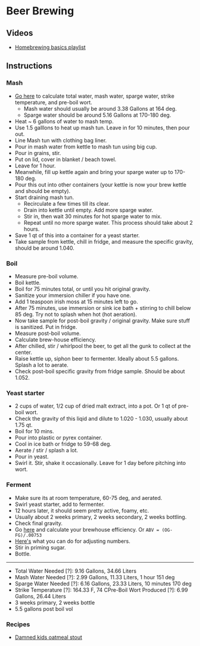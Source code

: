 # Beer Brewing

## Videos

- [Homebrewing basics playlist](https://youtube.com/playlist?list=PLJGQZwp3xofuwirWhdD2ks1Zf2cji0-rr)

## Instructions

### Mash

- [Go here](https://www.morebeer.com/content/sparge_water_calculator) to calculate total water, mash water, sparge water, strike temperature, and pre-boil wort.
  - Mash water should usually be around 3.38 Gallons at 164 deg.
  - Sparge water should be around 5.16 Gallons at 170-180 deg.
- Heat ~ 6 gallons of water to mash temp.
- Use 1.5 galllons to heat up mash tun. Leave in for 10 minutes, then pour out.
- Line Mash tun with clothing bag liner.
- Pour in mash water from kettle to mash tun using big cup.
- Pour in grains, stir.
- Put on lid, cover in blanket / beach towel.
- Leave for 1 hour.
- Meanwhile, fill up kettle again and bring your sparge water up to 170-180 deg.
- Pour this out into other containers (your kettle is now your brew kettle and should be empty).
- Start draining mash tun.
  - Recirculate a few times till its clear.
  - Drain into kettle until empty. Add more sparge water.
  - Stir in, then wait 30 minutes for hot sparge water to mix.
  - Repeat until no more sparge water. This process should take about 2 hours.
- Save 1 qt of this into a container for a yeast starter.
- Take sample from kettle, chill in fridge, and measure the specific gravity, should be around 1.040.

### Boil

- Measure pre-boil volume.
- Boil kettle.
- Boil for 75 minutes total, or until you hit original gravity.
- Sanitize your immersion chiller if you have one.
- Add 1 teaspoon irish moss at 15 minutes left to go.
- After 75 minutes, use immersion or sink ice bath + stirring to chill below 85 deg. Try not to splash when hot (hot aeration).
- Now take sample for post-boil gravity / original gravity. Make sure stuff is sanitized. Put in fridge.
- Measure post-boil volume.
- Calculate brew-house efficiency.
- After chilled, stir / whirlpool the beer, to get all the gunk to collect at the center.
- Raise kettle up, siphon beer to fermenter. Ideally about 5.5 gallons. Splash a lot to aerate.
- Check post-boil specific gravity from fridge sample. Should be about 1.052.

### Yeast starter

- 2 cups of water, 1/2 cup of dried malt extract, into a pot. Or 1 qt of pre-boil wort.
- Check the gravity of this liqid and dilute to 1.020 - 1.030, usually about 1.75 qt.
- Boil for 10 mins.
- Pour into plastic or pyrex container.
- Cool in ice bath or fridge to 59-68 deg.
- Aerate / stir / splash a lot.
- Pour in yeast.
- Swirl it. Stir, shake it occasionally. Leave for 1 day before pitching into wort.

### Ferment

- Make sure its at room temperature, 60-75 deg, and aerated.
- Swirl yeast starter, add to fermenter.
- 12 hours later, it should seem pretty active, foamy, etc.
- Usually about 2 weeks primary, 2 weeks secondary, 2 weeks bottling.
- Check final gravity.
- Go [here](https://www.brewersfriend.com/brewhouse-efficiency/) and calculate your brewhouse efficiency. Or `ABV = (OG-FG)/.00753`
- [Here's](https://www.thekitchn.com/how-to-check-and-control-alcohol-levels-the-kitchns-beer-school-2015-217260) what you can do for adjusting numbers.
- Stir in priming sugar.
- Bottle.

---

- Total Water Needed [?]: 9.16 Gallons, 34.66 Liters
- Mash Water Needed [?]: 2.99 Gallons, 11.33 Liters, 1 hour 151 deg
- Sparge Water Needed [?]: 6.16 Gallons, 23.33 Liters, 10 minutes 170 deg
- Strike Temperature [?]: 164.33 F, 74 CPre-Boil Wort Produced [?]: 6.99 Gallons, 26.44 Liters
- 3 weeks primary, 2 weeks bottle
- 5.5 gallons post boil vol

### Recipes

- [Damned kids oatmeal stout](https://www.homebrewtalk.com/threads/damned-kids-oatmeal-stout-ag.49282/)
